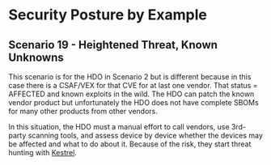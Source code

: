 # Security Posture by Example

## Scenario 19 - Heightened Threat, Known Unknowns

This scenario is for the HDO in Scenario 2
but is different because in this case
there is a CSAF/VEX for that CVE
for at last one vendor.
That status = AFFECTED and known exploits in the wild.
The HDO can patch the known vendor product but
unfortunately the HDO does not have complete SBOMs
for many other products from other vendors.

In this situation, the HDO must a manual
effort to call vendors, use 3rd-party scanning tools,
and assess device by device whether the devices may be affected
and what to do about it.
Because of the risk, they start threat hunting with
[Kestrel](../GLOSSARY.md#kestrel).
